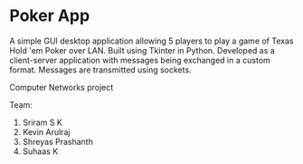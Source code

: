 # Poker App

A simple GUI desktop application allowing 5 players to play a game of Texas Hold 'em Poker over LAN. Built using Tkinter in Python. Developed as a client-server application with messages being exchanged in a custom format. Messages are transmitted using sockets.

Computer Networks project

Team:
1. Sriram S K
2. Kevin Arulraj
3. Shreyas Prashanth
4. Suhaas K
